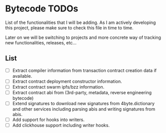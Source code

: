 # Bytecode TODOs

List of the functionalities that I will be adding. As I am actively developing this project, please make sure to check this file in time to time.

Later on we will be switching to projects and more concrete way of tracking new functionalities, releases, etc...

## List

- [ ] Extract compiler information from transaction contract creation data if available.
- [ ] Extract contract deployment constructor information.
- [ ] Extract contract swarm ipfs/bzz information.
- [ ] Extract contract abi from (3rd-party, metadata, reverse engineering bytecode)
- [ ] Extend signatures to download new signatures from 4byte.dictionary and other services including parsing abis and writing signatures from abis.
- [ ] Add support for hooks into writers.
- [ ] Add clickhouse support including writer hooks.
